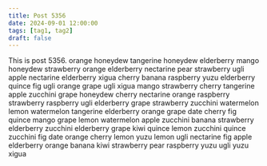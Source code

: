 ```yaml
---
title: Post 5356
date: 2024-09-01 12:00:00
tags: [tag1, tag2]
draft: false
---
```

This is post 5356.
orange
honeydew
tangerine
honeydew
elderberry
mango
honeydew
strawberry
orange
elderberry
nectarine
pear
strawberry
ugli
apple
nectarine
elderberry
xigua
cherry
banana
raspberry
yuzu
elderberry
quince
fig
ugli
orange
grape
ugli
xigua
mango
strawberry
cherry
tangerine
apple
zucchini
grape
honeydew
cherry
nectarine
orange
raspberry
strawberry
raspberry
ugli
elderberry
grape
strawberry
zucchini
watermelon
lemon
watermelon
tangerine
elderberry
orange
grape
date
cherry
fig
quince
mango
grape
lemon
watermelon
apple
zucchini
banana
strawberry
elderberry
zucchini
elderberry
grape
kiwi
quince
lemon
zucchini
quince
zucchini
fig
date
orange
cherry
lemon
yuzu
lemon
ugli
nectarine
fig
apple
elderberry
orange
banana
kiwi
strawberry
pear
raspberry
yuzu
ugli
yuzu
xigua

